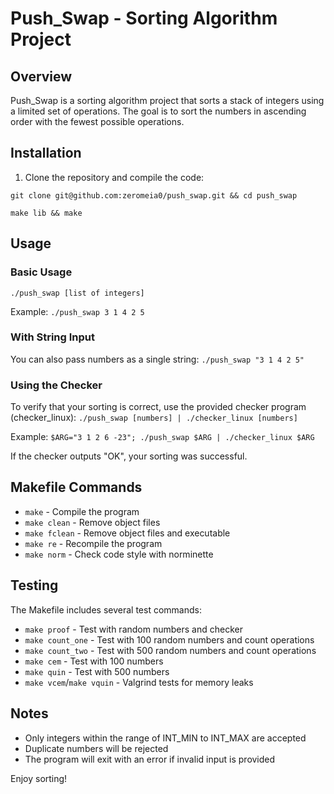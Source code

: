 # Push_Swap - Sorting Algorithm Project

## Overview
Push_Swap is a sorting algorithm project that sorts a stack of integers using a limited set of operations. The goal is to sort the numbers in ascending order with the fewest possible operations.

## Installation
1. Clone the repository and compile the code:

  ```git clone git@github.com:zeromeia0/push_swap.git && cd push_swap```
  
  ```make lib && make```

## Usage
### Basic Usage
```./push_swap [list of integers]```

Example:
```./push_swap 3 1 4 2 5```

### With String Input
You can also pass numbers as a single string:
```./push_swap "3 1 4 2 5"```

### Using the Checker
To verify that your sorting is correct, use the provided checker program (checker_linux):
```./push_swap [numbers] | ./checker_linux [numbers]```

Example:
```$ARG="3 1 2 6 -23"; ./push_swap $ARG | ./checker_linux $ARG```

If the checker outputs "OK", your sorting was successful.

## Makefile Commands
- `make` - Compile the program
- `make clean` - Remove object files
- `make fclean` - Remove object files and executable
- `make re` - Recompile the program
- `make norm` - Check code style with norminette

## Testing
The Makefile includes several test commands:
- `make proof` - Test with random numbers and checker
- `make count_one` - Test with 100 random numbers and count operations
- `make count_two` - Test with 500 random numbers and count operations
- `make cem` - Test with 100 numbers
- `make quin` - Test with 500 numbers
- `make vcem`/`make vquin` - Valgrind tests for memory leaks

## Notes
- Only integers within the range of INT_MIN to INT_MAX are accepted
- Duplicate numbers will be rejected
- The program will exit with an error if invalid input is provided

Enjoy sorting!
